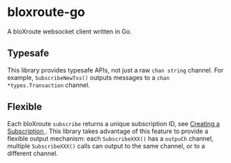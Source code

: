 # bloxroute-go

A bloXroute websocket client written in Go.

## Typesafe

This library provides typesafe APIs, not just a raw `chan string` channel. For example, `SubscribeNewTxs()` outputs messages to a `chan *types.Transaction` channel.

## Flexible

Each bloXroute `subscribe` returns a unique subscription ID, see [Creating a Subscription
](https://docs.bloxroute.com/streams/working-with-streams/creating-a-subscription). This library takes advantage of this feature to provide a flexible output mechanism: each `SubscribeXXX()` has a `outpuCh` channel, multiple `SubscribeXXX()` calls can output to the same channel, or to a different channel.
